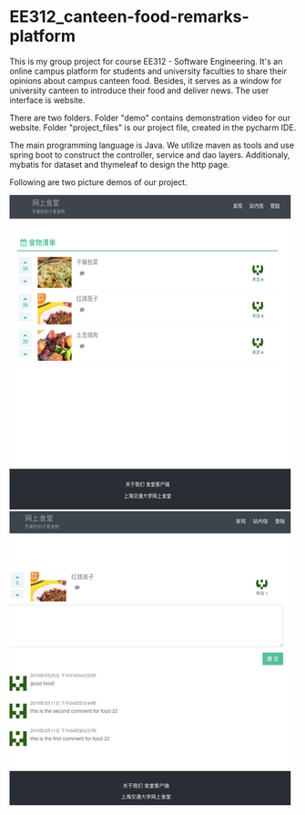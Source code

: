 # EE312_canteen-food-remarks-platform

This is my group project for course EE312 - Software Engineering. It's an online campus platform for students and university faculties to share their opinions about campus canteen food. Besides, it serves as a window for university canteen to introduce their food and deliver news. The user interface is website.

There are two folders. Folder "demo" contains demonstration video for our website. Folder "project_files" is our project file, created in the pycharm IDE.

The main programming language is Java. We utilize maven as tools and use spring boot to construct the controller, service and dao layers.
Additionaly, mybatis for dataset and thymeleaf to design the http page. 

Following are two picture demos of our project.

![image](https://github.com/Arella1101/EE312_canteen-food-remarks-platform/raw/master/website_interface_images/interface_img1.png)
![image](https://github.com/Arella1101/EE312_canteen-food-remarks-platform/raw/master/website_interface_images/interface_img2.png)


